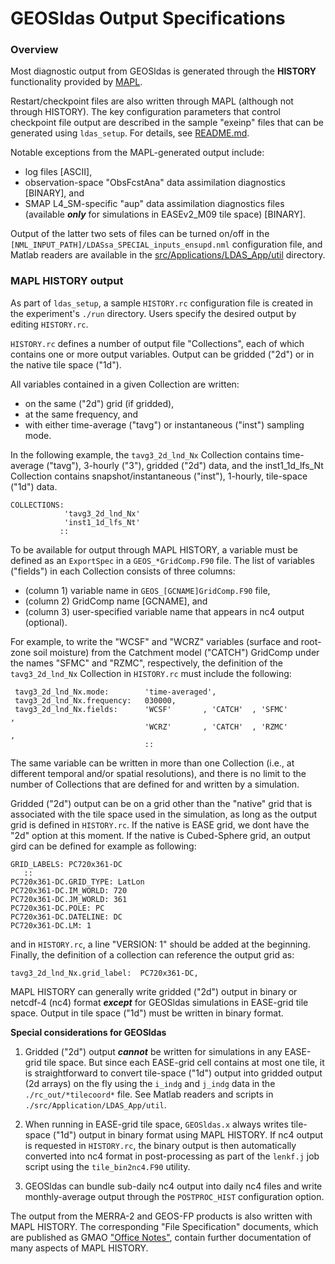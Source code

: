 # GEOSldas Output Specifications

### Overview

Most diagnostic output from GEOSldas is generated through the **HISTORY** functionality provided by [MAPL](https://github.com/GEOS-ESM/MAPL).

Restart/checkpoint files are also written through MAPL (although not through HISTORY).  The key configuration parameters that control checkpoint file output are described in the sample "exeinp" files that can be generated using `ldas_setup`.  For details, see [README.md](https://github.com/GEOS-ESM/GEOSldas/blob/main/README.md).

Notable exceptions from the MAPL-generated output include:
* log files [ASCII], 
* observation-space "ObsFcstAna" data assimilation diagnostics [BINARY], and
* SMAP L4_SM-specific "aup" data assimilation diagnostics files (available _**only**_ for simulations in EASEv2_M09 tile space) [BINARY].

Output of the latter two sets of files can be turned on/off in the `[NML_INPUT_PATH]/LDASsa_SPECIAL_inputs_ensupd.nml` configuration file, and Matlab readers are available in the 
[src/Applications/LDAS_App/util](https://github.com/GEOS-ESM/GEOSldas/tree/main/src/Applications/LDAS_App/util) directory.


### MAPL HISTORY output

As part of `ldas_setup`, a sample `HISTORY.rc` configuration file is created in the experiment's `./run` directory.  Users specify the desired output by editing `HISTORY.rc`.  

`HISTORY.rc` defines a number of output file "Collections", each of which contains one or more output variables.  Output can be gridded ("2d") or in the native tile space ("1d").  

All variables contained in a given Collection are written:
* on the same ("2d") grid (if gridded), 
* at the same frequency, and 
* with either time-average ("tavg") or instantaneous ("inst") sampling mode.  

In the following example, the `tavg3_2d_lnd_Nx` Collection contains time-average ("tavg"), 3-hourly ("3"), gridded ("2d") data, and the inst1_1d_lfs_Nt Collection contains snapshot/instantaneous ("inst"), 1-hourly, tile-space ("1d") data. 
```
COLLECTIONS:
            'tavg3_2d_lnd_Nx'
            'inst1_1d_lfs_Nt'
           ::
```

To be available for output through MAPL HISTORY, a variable must be defined as an `ExportSpec` in a `GEOS_*GridComp.F90` file. 
The list of variables ("fields") in each Collection consists of three columns: 
- (column 1) variable name in `GEOS_[GCNAME]GridComp.F90` file,
- (column 2) GridComp name [GCNAME], and 
- (column 3) user-specified variable name that appears in nc4 output (optional).

For example, to write the "WCSF" and "WCRZ" variables (surface and root-zone soil moisture) from the Catchment model ("CATCH") GridComp under the names "SFMC" and "RZMC", respectively, the definition of the `tavg3_2d_lnd_Nx` Collection in `HISTORY.rc` must include the following:
```
 tavg3_2d_lnd_Nx.mode:        'time-averaged',
 tavg3_2d_lnd_Nx.frequency:   030000,
 tavg3_2d_lnd_Nx.fields:      'WCSF'       , 'CATCH'  , 'SFMC'         ,
                              'WCRZ'       , 'CATCH'  , 'RZMC'         ,
                              ::
```

The same variable can be written in more than one Collection (i.e., at different temporal and/or spatial resolutions), and there is no limit to the number of Collections that are defined for and written by a simulation.  

Gridded ("2d") output can be on a grid other than the "native" grid that is associated with the tile space used in the simulation, as long as the output grid is defined in `HISTORY.rc`.  If the native is EASE grid, we dont have the "2d" option at this moment. If the native is Cubed-Sphere grid, an output gird can be defined for example as following:

```
GRID_LABELS: PC720x361-DC
   ::
PC720x361-DC.GRID_TYPE: LatLon
PC720x361-DC.IM_WORLD: 720
PC720x361-DC.JM_WORLD: 361
PC720x361-DC.POLE: PC
PC720x361-DC.DATELINE: DC
PC720x361-DC.LM: 1
```

and in `HISTORY.rc`, a line "VERSION: 1" should be added at the beginning. Finally, the definition of a collection can reference the output grid as:

```
tavg3_2d_lnd_Nx.grid_label:  PC720x361-DC,
```

MAPL HISTORY can generally write gridded ("2d") output in binary or netcdf-4 (nc4) format _**except**_ for GEOSldas simulations in EASE-grid tile space.  Output in tile space ("1d") must be written in binary format.

**Special considerations for GEOSldas**

1. Gridded ("2d") output _**cannot**_ be written for simulations in any EASE-grid tile space.  But since each EASE-grid cell contains at most one tile, it is straightforward to convert tile-space ("1d") output into gridded output (2d arrays) on the fly using the `i_indg` and `j_indg` data in the `./rc_out/*tilecoord*` file.  See Matlab readers and scripts in `./src/Application/LDAS_App/util`.

2. When running in EASE-grid tile space, `GEOSldas.x` always writes tile-space ("1d") output in binary format using MAPL HISTORY.  If nc4 output is requested in `HISTORY.rc`, the binary output is then automatically converted into nc4 format in post-processing as part of the `lenkf.j` job script using the `tile_bin2nc4.F90` utility. 

3. GEOSldas can bundle sub-daily nc4 output into daily nc4 files and write monthly-average output through the `POSTPROC_HIST` configuration option. 

The output from the MERRA-2 and GEOS-FP products is also written with MAPL HISTORY.  The corresponding "File Specification" documents, which are published as GMAO ["Office Notes"](https://gmao.gsfc.nasa.gov/pubs/), contain further documentation of many aspects of MAPL HISTORY.





